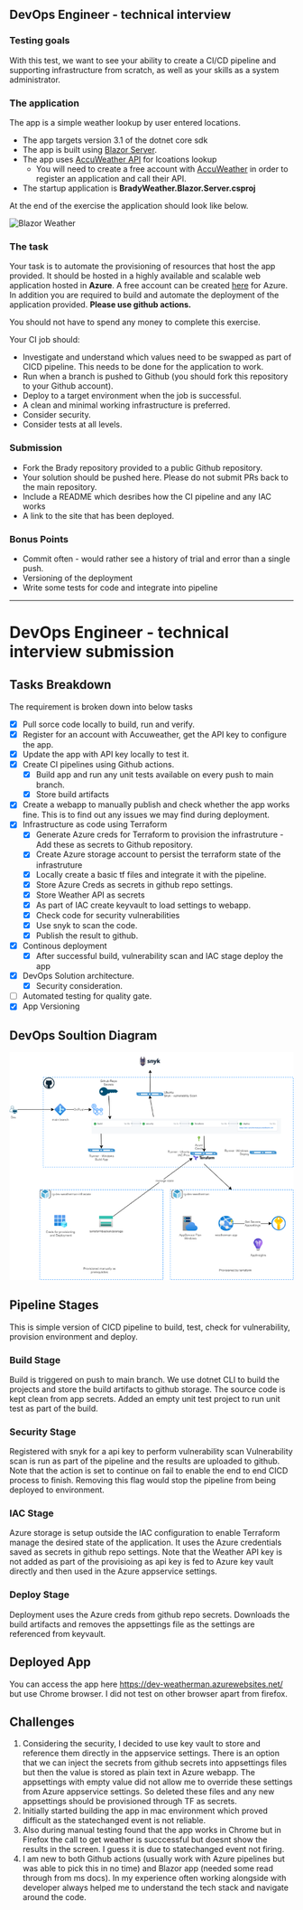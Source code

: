 ## DevOps Engineer - technical interview

### Testing goals
With this test, we want to see your ability to create a CI/CD pipeline and supporting infrastructure from scratch, as well as your skills as a system administrator.

### The application

The app is a simple weather lookup by user entered locations. 

- The app targets version 3.1 of the dotnet core sdk
- The app is built using [Blazor Server](https://docs.microsoft.com/en-us/aspnet/core/blazor/hosting-models?view=aspnetcore-6.0). 
- The app uses [AccuWeather API](https://developer.accuweather.com/accuweather-locations-api/apis) for lcoations lookup
  -  You will need to create a free account with [AccuWeather](https://developer.accuweather.com/) in order to register an application and call their API.
- The startup application is **BradyWeather.Blazor.Server.csproj**

At the end of the exercise the application should look like below.  

![Blazor Weather](Docs/BlazorWeather.gif)

### The task
Your task is to automate the provisioning of resources that host the app provided.
It should be hosted in a highly available and scalable web application hosted in **Azure**. A free account can be created [here](https://azure.microsoft.com/en-gb/free/)
for Azure.  In addition you are required to build and automate the deployment of the application provided. **Please use github actions.**

You should not have to spend any money to complete this exercise. 

Your CI job should:
- Investigate and understand which values need to be swapped as part of CICD pipeline. This needs to be done for the application to work.  
- Run when a branch is pushed to Github (you should fork this repository to your Github account). 
- Deploy to a target environment when the job is successful.
- A clean and minimal working infrastructure is preferred. 
- Consider security.
- Consider tests at all levels. 

### Submission
- Fork the Brady repository provided to a public Github repository. 
- Your solution should be pushed here.  Please do not submit PRs back to the main repository.
- Include a README which desribes how the CI pipeline and any IAC works
- A link to the site that has been deployed. 

### Bonus Points
- Commit often - would rather see a history of trial and error than a single push. 
- Versioning of the deployment
- Write some tests for code and integrate into pipeline

------------------------------------------------------------------------------------------------------------------------
# DevOps Engineer - technical interview submission

## Tasks Breakdown
The requirement is broken down into below tasks
- [X] Pull sorce code locally to build, run and verify.
- [X] Register for an account with Accuweather, get the API key to configure the app.
- [X] Update the app with API key locally to test it. 
- [X] Create CI pipelines using Github actions.
  - [X] Build app and run any unit tests available on every push to main branch. 
  - [X] Store build artifacts
- [X] Create a webapp to manually publish and check whether the app works fine. This is to find out any issues we may find during deployment.
- [X] Infrastructure as code using Terraform 
    - [X] Generate Azure creds for Terraform to provision the infrastruture - Add these as secrets to Github repository.
    - [X] Create Azure storage account to persist the terraform state of the infrastruture
    - [X] Locally create a basic tf files and integrate it with the pipeline.
    - [X] Store Azure Creds as secrets in github repo settings.
    - [X] Store Weather API as secrets
    - [X] As part of IAC create keyvault to load settings to webapp. 
    - [X] Check code for security vulnerabilities
    - [X] Use snyk to scan the code.
    - [X] Publish the result to github.
- [X] Continous deployment
    - [X] After successful build, vulnerability scan and IAC stage deploy the app
- [X] DevOps Solution architecture.
    - [X] Security consideration.
- [ ] Automated testing for quality gate. 
- [X] App Versioning

## DevOps Soultion Diagram
![Blazor Weather](Docs/architecture.png)

## Pipeline Stages
This is simple version of CICD pipeline to build, test, check for vulnerability, provision environment and deploy.
### Build Stage
   Build is triggered on push to main branch.
   We use dotnet CLI to build the projects and store the build artifacts to github storage. 
   The source code is kept clean from app secrets.
   Added an empty unit test project to run unit test as part of the build. 
### Security Stage
   Registered with snyk for a api key to perform vulnerability scan
   Vulnerability scan is run as part of the pipeline and the results are uploaded to github.
   Note that the action is set to continue on fail to enable the end to end CICD process  to finish. Removing this flag would stop the pipeline from being deployed to environment.
### IAC Stage
  Azure storage is setup outside the IAC configuration to enable Terraform manage the desired state of the application.
  It uses the Azure credentials saved as secrets in github repo settings.
  Note that the Weather API key is not added as part of the provisioing as api key is fed to Azure key vault directly and then used in the Azure appservice settings.
### Deploy Stage
  Deployment uses the Azure creds from github repo secrets.
  Downloads the build artifacts and removes the appsettings file as the settings are referenced from keyvault.

## Deployed App
  You can access the app here https://dev-weatherman.azurewebsites.net/ but use Chrome browser. I did not test on other browser apart from firefox.

## Challenges
   1. Considering the security, I decided to use key vault to store and reference them directly in the appservice settings. There is an option that we can inject the secrets from github secrets into appsettings files but then the value is stored as plain text in Azure webapp. The appsettings with empty value did not allow me to override these settings from Azure appservice settings. So deleted these files and any new appsettings should be provisioned through TF as secrets. 
   2. Initially started building the app in mac environment which proved difficult as the statechanged event is not reliable.
   3. Also during manual testing found  that the app works in Chrome but in Firefox the call to get weather is succcessful but doesnt show the results in the screen. I guess it is due to statechanged event not firing. 
   4. I am new to both Github actions (usually work with Azure pipelines but was able to pick this in no time) and Blazor app (needed some read through from ms docs). In my experience often working alongside with developer always helped me to understand the tech stack and navigate around the code.
 
     
